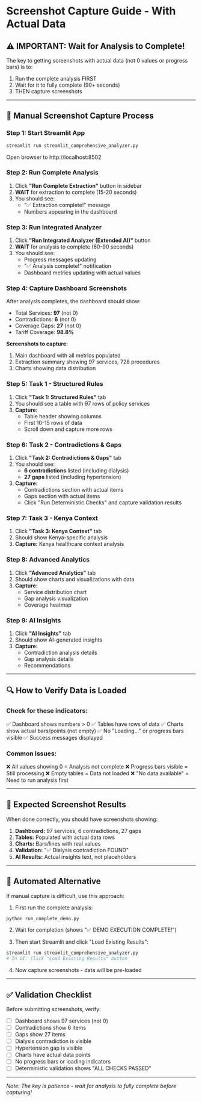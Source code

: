 # Screenshot Capture Guide - With Actual Data

## ⚠️ IMPORTANT: Wait for Analysis to Complete!

The key to getting screenshots with actual data (not 0 values or progress bars) is to:
1. Run the complete analysis FIRST
2. Wait for it to fully complete (90+ seconds)
3. THEN capture screenshots

---

## 📸 Manual Screenshot Capture Process

### Step 1: Start Streamlit App
```bash
streamlit run streamlit_comprehensive_analyzer.py
```
Open browser to http://localhost:8502

### Step 2: Run Complete Analysis
1. Click **"Run Complete Extraction"** button in sidebar
2. **WAIT** for extraction to complete (15-20 seconds)
3. You should see:
   - "✅ Extraction complete!" message
   - Numbers appearing in the dashboard

### Step 3: Run Integrated Analyzer
1. Click **"Run Integrated Analyzer (Extended AI)"** button
2. **WAIT** for analysis to complete (60-90 seconds)
3. You should see:
   - Progress messages updating
   - "✅ Analysis complete!" notification
   - Dashboard metrics updating with actual values

### Step 4: Capture Dashboard Screenshots
After analysis completes, the dashboard should show:
- Total Services: **97** (not 0)
- Contradictions: **6** (not 0)
- Coverage Gaps: **27** (not 0)
- Tariff Coverage: **98.8%**

**Screenshots to capture:**
1. Main dashboard with all metrics populated
2. Extraction summary showing 97 services, 728 procedures
3. Charts showing data distribution

### Step 5: Task 1 - Structured Rules
1. Click **"Task 1: Structured Rules"** tab
2. You should see a table with 97 rows of policy services
3. **Capture:**
   - Table header showing columns
   - First 10-15 rows of data
   - Scroll down and capture more rows

### Step 6: Task 2 - Contradictions & Gaps
1. Click **"Task 2: Contradictions & Gaps"** tab
2. You should see:
   - **6 contradictions** listed (including dialysis)
   - **27 gaps** listed (including hypertension)
3. **Capture:**
   - Contradictions section with actual items
   - Gaps section with actual items
   - Click "Run Deterministic Checks" and capture validation results

### Step 7: Task 3 - Kenya Context
1. Click **"Task 3: Kenya Context"** tab
2. Should show Kenya-specific analysis
3. **Capture:** Kenya healthcare context analysis

### Step 8: Advanced Analytics
1. Click **"Advanced Analytics"** tab
2. Should show charts and visualizations with data
3. **Capture:**
   - Service distribution chart
   - Gap analysis visualization
   - Coverage heatmap

### Step 9: AI Insights
1. Click **"AI Insights"** tab
2. Should show AI-generated insights
3. **Capture:**
   - Contradiction analysis details
   - Gap analysis details
   - Recommendations

---

## 🔍 How to Verify Data is Loaded

### Check for these indicators:
✅ Dashboard shows numbers > 0
✅ Tables have rows of data
✅ Charts show actual bars/points (not empty)
✅ No "Loading..." or progress bars visible
✅ Success messages displayed

### Common Issues:
❌ All values showing 0 = Analysis not complete
❌ Progress bars visible = Still processing
❌ Empty tables = Data not loaded
❌ "No data available" = Need to run analysis first

---

## 📁 Expected Screenshot Results

When done correctly, you should have screenshots showing:

1. **Dashboard:** 97 services, 6 contradictions, 27 gaps
2. **Tables:** Populated with actual data rows
3. **Charts:** Bars/lines with real values
4. **Validation:** "✅ Dialysis contradiction FOUND"
5. **AI Results:** Actual insights text, not placeholders

---

## 🚀 Automated Alternative

If manual capture is difficult, use this approach:

1. First run the complete analysis:
```bash
python run_complete_demo.py
```

2. Wait for completion (shows "✅ DEMO EXECUTION COMPLETE!")

3. Then start Streamlit and click "Load Existing Results":
```bash
streamlit run streamlit_comprehensive_analyzer.py
# In UI: Click "Load Existing Results" button
```

4. Now capture screenshots - data will be pre-loaded

---

## ✅ Validation Checklist

Before submitting screenshots, verify:
- [ ] Dashboard shows 97 services (not 0)
- [ ] Contradictions show 6 items
- [ ] Gaps show 27 items  
- [ ] Dialysis contradiction is visible
- [ ] Hypertension gap is visible
- [ ] Charts have actual data points
- [ ] No progress bars or loading indicators
- [ ] Deterministic validation shows "ALL CHECKS PASSED"

---

*Note: The key is patience - wait for analysis to fully complete before capturing!*
